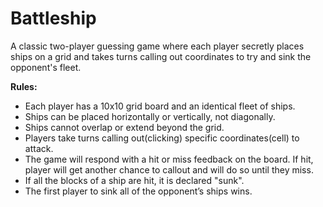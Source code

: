 # Battleship

A classic two-player guessing game where each player secretly places ships on a grid and takes turns calling out coordinates to try and sink the opponent's fleet.

**Rules:**

- Each player has a 10x10 grid board and an identical fleet of ships.
- Ships can be placed horizontally or vertically, not diagonally.
- Ships cannot overlap or extend beyond the grid.
- Players take turns calling out(clicking) specific coordinates(cell) to attack.
- The game will respond with a hit or miss feedback on the board. If hit, player will get another chance to callout and will do so until they miss.
- If all the blocks of a ship are hit, it is declared "sunk".
- The first player to sink all of the opponent’s ships wins.
